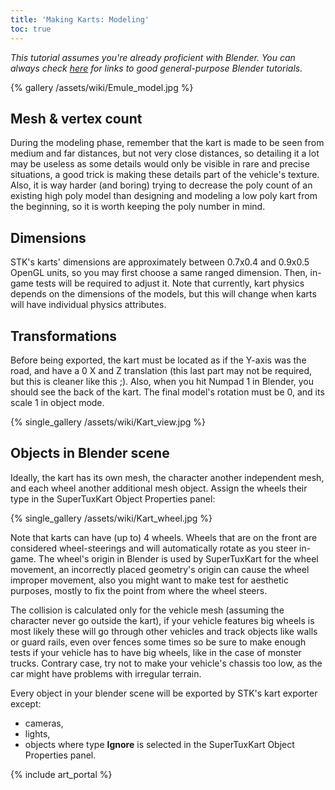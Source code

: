 ```yaml
---
title: 'Making Karts: Modeling'
toc: true
---
```

*This tutorial assumes you're already proficient with Blender. You can always check [here](https://www.blender.org/support/tutorials/) for links to good general-purpose Blender tutorials.*

{% gallery /assets/wiki/Emule_model.jpg %}

## Mesh & vertex count

During the modeling phase, remember that the kart is made to be seen from medium and far distances, but not very close distances, so detailing it a lot may be useless as some details would only be visible in rare and precise situations, a good trick is making these details part of the vehicle's texture. Also, it is way harder (and boring) trying to decrease the poly count of an existing high poly model than designing and modeling a low poly kart from the beginning, so it is worth keeping the poly number in mind.

## Dimensions

STK's karts' dimensions are approximately between 0.7x0.4 and 0.9x0.5 OpenGL units, so you may first choose a same ranged dimension. Then, in-game tests will be required to adjust it. Note that currently, kart physics depends on the dimensions of the models, but this will change when karts will have individual physics attributes.

## Transformations

Before being exported, the kart must be located as if the Y-axis was the road, and have a 0 X and Z translation (this last part may not be required, but this is cleaner like this ;). Also, when you hit Numpad 1 in Blender, you should see the back of the kart. The final model's rotation must be 0, and its scale 1 in object mode.

{% single_gallery /assets/wiki/Kart_view.jpg %}

## Objects in Blender scene

Ideally, the kart has its own mesh, the character another independent mesh, and each wheel another additional mesh object. Assign the wheels their type in the SuperTuxKart Object Properties panel:

{% single_gallery /assets/wiki/Kart_wheel.jpg %}

Note that karts can have (up to) 4 wheels. Wheels that are on the front are considered wheel-steerings and will automatically rotate as you steer in-game. The wheel's origin in Blender is used by SuperTuxKart for the wheel movement, an incorrectly placed geometry's origin can cause the wheel improper movement, also you might want to make test for aesthetic purposes, mostly to fix the point from where the wheel steers.

The collision is calculated only for the vehicle mesh (assuming the character never go outside the kart), if your vehicle features big wheels is most likely these will go through other vehicles and track objects like walls or guard rails, even over fences some times so be sure to make enough tests if your vehicle has to have big wheels, like in the case of monster trucks. Contrary case, try not to make your vehicle's chassis too low, as the car might have problems with irregular terrain.

Every object in your blender scene will be exported by STK's kart exporter except:
* cameras,
* lights,
* objects where type **Ignore** is selected in the SuperTuxKart Object Properties panel.

{% include art_portal %}
